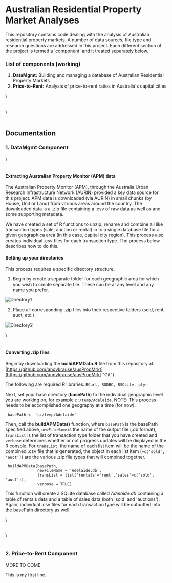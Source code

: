 # Australian Residential Property Market Analyses

This repository contains code dealing with the analysis of Australian residential property markets.  A number of data sources, file type and research questions are addressed in this project.  Each different section of the project is termed a 'component' and it treated separately below.

### List of components (working)

1. **DataMgmt:** Building and managing a database of Australian Residential Property Markets
2. **Price-to-Rent:** Analysis of price-to-rent ratios in Australia's capital cities

\  
&nbsp;

\  
&nbsp;

## Documentation

### 1. DataMgmt Component
\  
&nbsp;

#### Extracting Australian Property Monitor (APM) data

The Australian Property Monitor (APM), through the Australia Urban Research Infrastructure Network (AURIN) provided a key data source for this project.  APM data is downloaded (via AURIN) in small chunks (by House, Unit or Land) from various areas around the country.  The downloaded data is a .zip file containing a .csv of raw data as well as and some supporting metadata.  

We have created a set of R functions to unzip, rename and combine all like transaction types (sale, auction or rental) in to a single database file for a given geographica area (in this case, capital city region).  This process also creates individual .csv files for each transaction type.  The process below describes how to do this.

#### Setting up your directories

This process requires a specific directory structure.  

[ds1]: https://github.com/andykrause/ausPropMrkt/blob/master/figures/dirStrct1.PNG?raw=true
[ds2]: https://github.com/andykrause/ausPropMrkt/blob/master/figures/dirStrct2.PNG?raw=true


1. Begin by create a separate folder for each geographic area for which you wish to create separate file.  These can be at any level and any name you prefer.

 ![Directory1][ds1]

2. Place all corresponding .zip files into their respective folders (sold, rent, auct, etc.)

 ![Directory2][ds2]
 
 \  
&nbsp;

#### Converting .zip files

Begin by downloading the **buildAPMData.R** file from this repository at: [https://github.com/andykrause/ausPropMrkt](https://github.com/andykrause/ausPropMrkt "Git")

The following are required R libraries: `RCurl, RODBC, RSQLite, plyr`

Next, set your base directory (**basePath**) to the individual geographic level you are working on, for example ``c:/temp/Adelaide``.  NOTE:  This process needs to be accomplished one geography at a time (for now).  

     basePath <- 'c:/temp/Adelaide'
 
Then, call the **buildAPMData()** function, where `basePath` is the basePath specified above, `newFileName` is the name of the output file (.db format), `transList` is the list of transaction type folder that you have created and `verbose` determines whether or not progress updates will be displayed in the R console. For `transList`, the name of each list item will be the name of the combined .csv file that is generated, the object in each list item (`=c('sold', 'auct')`) are the various .zip file types that will combined together. 

     buildAPMData(basePath,
                  newFileName = 'Adelaide.db',
                  transList = list('rentals'='rent','sales'=c('sold', 'auct')),
                  verbose = TRUE)   

This function will create a SQLite database called *Adelaide.db* containing a table of rentals data and a table of sales data (both 'sold' and 'auctions'). Again, individual .csv files for each transaction type will be outputted into the basePath directory as well. 

\  
&nbsp;

\  
&nbsp;

### 2. Price-to-Rent Component

MORE TO COME

This is my first line.